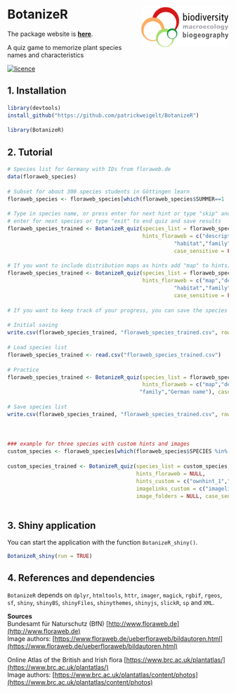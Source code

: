
# BotanizeR <img src="figures/biodiv_gottingen_logo.png" align="right" alt="" width="200" />

The package website is **[here](https://patrickweigelt.github.io/BotanizeR/index.html)**.

A quiz game to memorize plant species names and characteristics

[![licence](https://img.shields.io/badge/Licence-GPL--3-blue.svg)](https://www.r-project.org/Licenses/GPL-3)

## 1. Installation
``` r
library(devtools)
install_github("https://github.com/patrickweigelt/BotanizeR")

library(BotanizeR)
```

## 2. Tutorial
``` r
# Species list for Germany with IDs from floraweb.de
data(floraweb_species)

# Subset for about 300 species students in Göttingen learn
floraweb_species <- floraweb_species[which(floraweb_species$SUMMER==1 | floraweb_species$BioDiv2005==1),]

# Type in species name, or press enter for next hint or type "skip" and press 
# enter for next species or type "exit" to end quiz and save results
floraweb_species_trained <- BotanizeR_quiz(species_list = floraweb_species, 
                                           hints_floraweb = c("description","status",
                                                     "habitat","family","German name"),
                                                     case_sensitive = FALSE)

# If you want to include distribution maps as hints add "map" to hints; This increases the download times a bit
floraweb_species_trained <- BotanizeR_quiz(species_list = floraweb_species, 
                                           hints_floraweb = c("map","description","status",
                                                     "habitat","family","German name"),
                                                     case_sensitive = FALSE)

# If you want to keep track of your progress, you can save the species list with updated scores locally and load it in the next session

# Initial saving
write.csv(floraweb_species_trained, "floraweb_species_trained.csv", row.names = FALSE)

# Load species list
floraweb_species_trained <- read.csv("floraweb_species_trained.csv")

# Practice
floraweb_species_trained <- BotanizeR_quiz(species_list = floraweb_species_trained,
                                           hints_floraweb = c("map","description","status","habitat",
                                          "family","German name"), case_sensitive = FALSE)

# Save species list
write.csv(floraweb_species_trained, "floraweb_species_trained.csv", row.names = FALSE)



### example for three species with custom hints and images
custom_species <- floraweb_species[which(floraweb_species$SPECIES %in% c("Acer campestre","Erica carnea","Melampyrum nemorosum")),]

custom_species_trained <- BotanizeR_quiz(species_list = custom_species, image_floraweb=TRUE,
                                         hints_floraweb = NULL,
                                         hints_custom = c("ownhint_1","ownhint_2"), 
                                         imagelinks_custom = c("imagelink_1","imagelink_2"), 
                                         image_folders = NULL, case_sensitive = FALSE)
                                    
```

## 3. Shiny application
You can start the application with the function `BotanizeR_shiny()`.

``` r
BotanizeR_shiny(run = TRUE)
```

## 4. References and dependencies
`BotanizeR` depends on `dplyr`, `htmltools`, `httr`, `imager`, `magick`,
`rgbif`, `rgeos`, `sf`, `shiny`, `shinyBS`, `shinyFiles`, `shinythemes`,
`shinyjs`, `slickR`, `sp` and `XML`.

**Sources**  
Bundesamt für Naturschutz (BfN) [http://www.floraweb.de](http://www.floraweb.de)  
Image authors: [https://www.floraweb.de/ueberfloraweb/bildautoren.html](https://www.floraweb.de/ueberfloraweb/bildautoren.html)

Online Atlas of the British and Irish flora [https://www.brc.ac.uk/plantatlas/](https://www.brc.ac.uk/plantatlas/)  
Image authors: [https://www.brc.ac.uk/plantatlas/content/photos](https://www.brc.ac.uk/plantatlas/content/photos)


